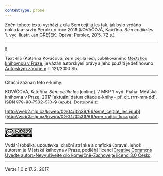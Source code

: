```yaml
---
contentType: prose
---
```


<section>

Znění tohoto textu vychází z díla Sem cejtila les tak, jak bylo vydáno nakladatelstvím Perplex v roce 2015 (KOVÁČOVÁ, Kateřina. _Sem cetjila les_. 1. vyd. Ilustr. Jan GŘEŠEK. Opava: Perplex, 2015. 72 s.).

* * *

§

Text díla (Kateřina Kováčová: Sem cejtila les), publikovaného [Městskou knihovnou v Praze](http://www.mlp.cz/), je vázán autorskými právy a jeho použití je definováno [Autorským zákonem](https://www.mkcr.cz/predpisy-zakonu-709.html) č. 121/2000 Sb.

* * *

Citační záznam této e-knihy:

KOVÁČOVÁ, Kateřina. _Sem cejtila les_ \[online\]. V MKP 1. vyd. Praha: Městská knihovna v Praze, 2017 \[aktuální datum citace e-knihy – př. cit. rrrr-mm-dd\]. ISBN 978-80-7532-570-9 (epub). Dostupné z:

[http://web2.mlp.cz/koweb/00/04/32/39/66/sem\_cejtila\_les.epub](http://web2.mlp.cz/koweb/00/04/32/39/66/sem_cejtila_les.epub).

* * *

[![](./resources/image001.jpg)](http://creativecommons.org/licenses/by-nc-sa/3.0/cz/)

Vydání (obálka, upoutávka, citační stránka a grafická úprava), jehož autorem je Městská knihovna v Praze, podléhá licenci [Creative Commons Uveďte autora-Nevyužívejte dílo komerčně-Zachovejte licenci 3.0 Česko](http://creativecommons.org/licenses/by-nc-sa/3.0/cz/).

* * *

Verze 1.0 z 17. 2. 2017.

</section>
